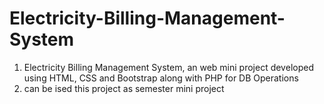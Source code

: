 # Electricity-Billing-Management-System
1. Electricity Billing Management System, an web mini project developed using HTML, CSS  and Bootstrap along with PHP for DB Operations
2. can be ised this project as semester mini project
